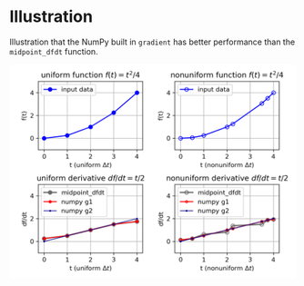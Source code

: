 # Illustration

Illustration that the NumPy built in `gradient` has better performance than the `midpoint_dfdt` function.

![Image](midpoint_dfdt.png)

